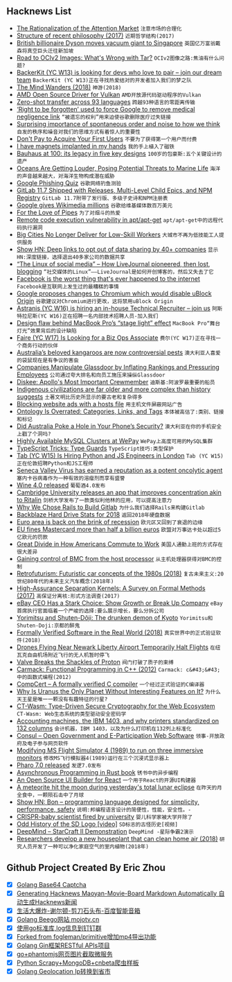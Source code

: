 ## Hacknews List


- [The Rationalization of the Attention Market](http://blogs.harvard.edu/mattschrage/2019/01/22/the-rationalization-of-the-attention-market/)  `注意市场的合理化`
- [Structure of recent philosophy (2017)](https://homepage.univie.ac.at/noichlm94/posts/structure-of-recent-philosophy-iii/)  `近期哲学结构(2017)`
- [British billionaire Dyson moves vacuum giant to Singapore](https://www.reuters.com/article/us-britain-dyson-singapore/british-billionaire-dyson-moves-vacuum-giant-to-singapore-idUSKCN1PG205)  `英国亿万富翁戴森将真空巨头迁往新加坡`
- [Road to OCIv2 Images: What&#39;s Wrong with Tar?](https://www.cyphar.com/blog/post/20190121-ociv2-images-i-tar)  `OCIv2图像之路:焦油有什么问题?`
- [BackerKit (YC W13) is looking for devs who love to pair – join our dream team](item?id=18974350)  `BackerKit (YC W13)正在寻找热爱结对的开发者加入我们的梦之队`
- [The Mind Wanders (2018)](http://bit-player.org/2018/the-mind-wanders)  `神游(2018)`
- [AMD Open Source Driver for Vulkan](https://github.com/GPUOpen-Drivers/AMDVLK)  `AMD开放源代码驱动程序的Vulkan`
- [Zero-shot transfer across 93 languages](https://code.fb.com/ai-research/laser-multilingual-sentence-embeddings/)  `跨越93种语言的零距离传输`
- [‘Right to be forgotten’ used to force Google to remove medical negligence link](https://www.theverge.com/2019/1/22/18192626/eu-right-to-be-forgotten-dutch-surgeon-medical-negligence)  `“被遗忘的权利”用来迫使谷歌删除医疗过失链接`
- [Surprising importance of spontaneous order and noise to how we think](http://nautil.us/issue/68/context/why-the-brain-is-so-noisy)  `自发的秩序和噪音对我们的思维方式有着惊人的重要性`
- [Don&#39;t Pay to Acquire Your First Users](https://www.kapwing.com/blog/dont-pay-to-acquire-your-first-users/)  `不要为了获得第一个用户而付费`
- [I have magnets implanted in my hands](https://magnetfinge.rs/)  `我的手上植入了磁铁`
- [Bauhaus at 100: its legacy in five key designs](https://www.theguardian.com/artanddesign/gallery/2019/jan/21/bauhaus-at-100-its-legacy-in-five-key-designs)  `100岁的包豪斯:五个关键设计的遗产`
- [Oceans Are Getting Louder, Posing Potential Threats to Marine Life](https://www.nytimes.com/2019/01/22/science/oceans-whales-noise-offshore-drilling.html)  `海洋的声音越来越大，对海洋生物构成潜在威胁`
- [Google Phishing Quiz](https://phishingquiz.withgoogle.com/)  `谷歌网络钓鱼测验`
- [GitLab 11.7 Shipped with Releases, Multi-Level Child Epics, and NPM Registry](https://about.gitlab.com/2019/01/22/gitlab-11-7-released/)  `GitLab 11.7附带了发行版、多级子史诗和NPM注册表`
- [Google gives Wikimedia millions](https://www.wired.com/story/google-wikipedia-machine-learning-glow-languages/)  `谷歌给维基媒体数百万美元`
- [For the Love of Pipes](https://blog.jessfraz.com/post/for-the-love-of-pipes/)  `为了对烟斗的热爱`
- [Remote code execution vulnerability in apt/apt-get](https://justi.cz/security/2019/01/22/apt-rce.html?)  `apt/apt-get中的远程代码执行漏洞`
- [Big Cities No Longer Deliver for Low-Skill Workers](https://www.bloomberg.com/opinion/articles/2019-01-22/u-s-economy-big-cities-no-longer-deliver-for-low-skill-workers)  `大城市不再为低技能工人提供服务`
- [Show HN: Deep links to opt out of data sharing by 40&#43; companies](http://simpleoptout.com/)  `显示HN:深度链接，选择退出40多家公司的数据共享`
- [“The Linux of social media” – How LiveJournal pioneered, then lost, blogging](https://arstechnica.com/gadgets/2019/01/the-linux-of-social-media-how-livejournal-pioneered-then-lost-web-blogging/)  `“社交媒体的Linux”——LiveJournal是如何开创博客的，然后又失去了它`
- [Facebook is the worst thing that&#39;s ever happened to the internet](https://twitter.com/dhh/status/1087484682910846976)  `Facebook是互联网上发生过的最糟糕的事情`
- [Google proposes changes to Chromium which would disable uBlock Origin](https://bugs.chromium.org/p/chromium/issues/detail?id=896897&amp;desc=2#c23)  `谷歌建议对Chromium进行更改，这将禁用uBlock Origin`
- [Astranis (YC W16) is hiring an in-house Technical Recruiter – join us](https://jobs.lever.co/astranis/b99fb41e-325d-43ee-b82b-22218d32c07d)  `阿斯特拉尼斯(YC W16)正在招聘一名内部技术招聘人员-加入我们`
- [Design flaw behind MacBook Pro’s “stage light” effect](https://ifixit.org/blog/12903/)  `MacBook Pro“舞台灯光”效果背后的设计缺陷`
- [Faire (YC W17) Is Looking for a Biz Ops Associate](https://boards.greenhouse.io/indigofair/jobs/4116753002?gh_jid=4116753002)  `费尔(YC W17)正在寻找一个商务行动的伙伴`
- [Australia’s beloved kangaroos are now controversial pests](https://www.nationalgeographic.com/magazine/2019/02/australia-kangaroo-beloved-symbol-becomes-pest/?cmpid=org=ngp::mc=social::src=facebook::cmp=editorial::add=fb20190121ngm-animalskangaroopests)  `澳大利亚人喜爱的袋鼠现在是有争议的害虫`
- [Companies Manipulate Glassdoor by Inflating Rankings and Pressuring Employees](https://www.wsj.com/articles/companies-manipulate-glassdoor-by-inflating-rankings-and-pressuring-employees-11548171977)  `公司通过夸大排名和向员工施压来操纵Glassdoor`
- [Diskee: Apollo&#39;s Most Important Crewmember](https://paleotronic.com/2019/01/22/the-diskee-apollos-most-important-crewmember/)  `迪斯基:阿波罗最重要的船员`
- [Indigenous civilizations are far older and more complex than history suggests](https://lithub.com/david-treuer-on-the-myth-of-an-edenic-pre-columbian-new-world/)  `土著文明比历史所显示的要古老和复杂得多`
- [Blocking website ads with a hosts file](https://debugandrelease.blogspot.com/2019/01/how-to-block-online-ads-with-hosts-file.html)  `用主机文件屏蔽网站广告`
- [Ontology Is Overrated: Categories, Links, and Tags](http://www.shirky.com/writings/ontology_overrated.html)  `本体被高估了:类别、链接和标记`
- [Did Australia Poke a Hole in Your Phone’s Security?](https://www.nytimes.com/2019/01/22/technology/australia-cellphone-encryption-security.html)  `澳大利亚在你的手机安全上戳了个洞吗?`
- [Highly Available MySQL Clusters at WePay](https://wecode.wepay.com/posts/highly-available-mysql-clusters-at-wepay)  `WePay上高度可用的MySQL集群`
- [TypeScript Tricks: Type Guards](https://www.matthewgerstman.com/ts-tricks-type-guards/)  `TypeScript技巧:类型保护`
- [Tab (YC W15) Is Hiring Python and JS Engineers in London](https://jobs.tab.travel)  `Tab (YC W15)正在伦敦招聘Python和JS工程师`
- [Seneca Valley Virus has earned a reputation as a potent oncolytic agent](https://www.pnas.org/content/pnas/early/2018/10/30/1810664115.full.pdf)  `塞内卡谷病毒作为一种有效的溶瘤剂而享有盛誉`
- [Wine 4.0 released](https://www.winehq.org/news/2019012201)  `葡萄酒4.0发布`
- [Cambridge University releases an app that improves concentration akin to Ritalin](https://www.abc.net.au/news/2019-01-22/cambridge-uni-develops-app-with-ritalin-like-effects/10737268)  `剑桥大学发布了一款类似利他林的应用，可以提高注意力`
- [Why We Chose Rails to Build Gitlab](https://about.gitlab.com/2018/10/29/why-we-use-rails-to-build-gitlab/)  `为什么我们选择Rails来构建Gitlab`
- [Backblaze Hard Drive Stats for 2018](https://www.backblaze.com/blog/hard-drive-stats-for-2018/)  `返回2018年硬盘数据`
- [Euro area is back on the brink of recession](https://www.economist.com/finance-and-economics/2019/01/22/the-euro-area-is-back-on-the-brink-of-recession)  `欧元区又回到了衰退的边缘`
- [EU fines Mastercard more than half a billion euros](https://www.dw.com/en/eu-fines-mastercard-more-than-half-a-billion-euros/a-47179421)  `欧盟对万事达卡处以超过5亿欧元的罚款`
- [Great Divide in How Americans Commute to Work](https://www.citylab.com/transportation/2019/01/commuting-to-work-data-car-public-transit-bike/580507/)  `美国人通勤上班的方式存在很大差异`
- [Gaining control of BMC from the host processor](https://www.flamingspork.com/blog/2019/01/23/cve-2019-6260-gaining-control-of-bmc-from-the-host-processor/)  `从主机处理器获得对BMC的控制`
- [Retrofuturism: Futuristic car concepts of the 1980s (2018)](http://www.bobave.com/2018/12/retrofuturism-15-futuristic-car.html)  `复古未来主义:20世纪80年代的未来主义汽车概念(2018年)`
- [High-Assurance Separation Kernels: A Survey on Formal Methods (2017)](https://arxiv.org/abs/1701.01535)  `高保证分离核:形式方法调查(2017)`
- [eBay CEO Has a Stark Choice: Show Growth or Break Up Company](https://www.bloomberg.com/news/articles/2019-01-22/ebay-ceo-has-a-stark-choice-deliver-growth-or-break-up-company)  `eBay首席执行官面临着一个严峻的选择:要么展示增长，要么分拆公司`
- [Yorimitsu and Shuten-Dôji: The drunken demon of Kyoto](http://www.bbc.com/culture/story/20190121-yorimitsu-and-shuten-dji-the-drunken-demon-of-kyoto)  `Yorimitsu和Shuten-Doji:京都的醉鬼`
- [Formally Verified Software in the Real World (2018)](https://cacm.acm.org/magazines/2018/10/231372-formally-verified-software-in-the-real-world/fulltext)  `真实世界中的正式验证软件(2018)`
- [Drones Flying Near Newark Liberty Airport Temporarily Halt Flights](https://www.nytimes.com/2019/01/22/nyregion/drones-newark-airport-ground-stop.html)  `在纽瓦克自由机场附近飞行的无人机暂时停飞`
- [Valve Breaks the Shackles of Proton](https://boilingsteam.com/valve-breaks-the-shackles-of-proton/)  `阀门打破了质子的束缚`
- [Carmack: Functional Programming in C&#43;&#43; (2012)](http://www.gamasutra.com/view/news/169296/Indepth_Functional_programming_in_C.php)  `Carmack: c&#43;&#43;中的函数式编程(2012)`
- [CompCert – A formally verified C compiler](http://compcert.inria.fr/)  `一个经过正式验证的C编译器`
- [Why Is Uranus the Only Planet Without Interesting Features on It?](https://www.forbes.com/sites/startswithabang/2019/01/22/why-is-uranus-the-only-planet-without-interesting-features-on-it)  `为什么天王星是唯一一颗没有有趣特征的行星?`
- [CT-Wasm: Type-Driven Secure Cryptography for the Web Ecosystem](https://arxiv.org/abs/1808.01348)  `CT-Wasm: Web生态系统的类型驱动安全密码学`
- [Accounting machines, the IBM 1403, and why printers standardized on 132 columns](http://www.righto.com/2019/01/accounting-machines-ibm-1403-and-why.html)  `会计机器，IBM 1403，以及为什么打印机在132列上标准化`
- [Consul – Open Government and E-Participation Web Software](https://github.com/consul/consul)  `领事-开放政府及电子参与网页软件`
- [Modifying MS Flight Simulator 4 (1989) to run on three immersive monitors](http://www.tinmith.net/wayne/blog/2017/06/immersive-flight-sim-4.htm)  `修改MS飞行模拟器4(1989)运行在三个沉浸式显示器上`
- [Pharo 7.0 released](https://pharo.org/news/pharo7.0-released)  `发逻7.0发布`
- [Asynchronous Programming in Rust book](https://rust-lang.github.io/async-book/)  `锈书中的异步编程`
- [An Open Source UI Builder for React](https://github.com/Pagedraw/pagedraw)  `一个用于React的开源UI构建器`
- [A meteorite hit the moon during yesterday&#39;s total lunar eclipse](https://www.newscientist.com/article/2191526-a-meteorite-hit-the-moon-during-yesterdays-total-lunar-eclipse/)  `在昨天的月全食中，一颗陨石击中了月球`
- [Show HN: Bon – programming language designed for simplicity, performance, safety](https://github.com/FBMachine/bon)  `说明:邦编程语言设计的简便性，性能，安全性。-`
- [CRISPR-baby scientist fired by university](https://www.nature.com/articles/d41586-019-00246-2)  `婴儿科学家被大学开除了`
- [Odd History of the SD Logo [video]](https://www.youtube.com/watch?v=VeLvdE8lNW4)  `SD标志的古怪历史[视频]`
- [DeepMind – StarCraft II Demonstration](https://news.blizzard.com/en-gb/starcraft2/22871520/deepmind-starcraft-ii-demonstration)  `DeepMind -星际争霸2演示`
- [Researchers develop a new houseplant that can clean home air (2018)](https://www.washington.edu/news/2018/12/19/new-houseplant-can-clean-air/)  `研究人员开发了一种可以净化家庭空气的室内植物(2018年)`

## Github Project Created By Eric Zhou

- [x] [Golang Base64 Captcha](https://github.com/mojocn/base64Captcha)
- [x] [Generating Hacknews Maoyan-Movie-Board Markdown Automatically 自动生成Hacknews新闻](https://github.com/dejavuzhou/md-genie)
- [x] [生活大爆炸-谢尔顿-剪刀石头布-百度智能音箱](https://github.com/mojocn/dueros-bang-game)
- [x] [Golang Beego网站 mojotv.cn](https://github.com/mojocn/www.mojotv.cn)
- [x] [使用go标准库,log信息到钉钉群](https://github.com/mojocn/dooger)
- [x] [Forked from fogleman/primitive增加mp4导出功能](https://github.com/mojocn/primitive)
- [x] [Golang Gin框架RESTful APIs项目](https://github.com/JJJJJJJerk/ezier-golang-web-api-framework)
- [x] [go+phantomjs网页图片截取微服务](https://github.com/mojocn/screen_shot)
- [x] [Python Scrapy+MongoDB+cnbeta爬虫样板](https://github.com/mojocn/scrapy_mongodb_boilerplate_cnbeta)
- [x] [Golang Geolocation Ip转换到省市](https://github.com/mojocn/ip2location)